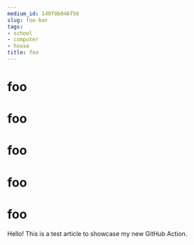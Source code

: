 ```yaml
---
medium_id: 140f0b046f56
slug: foo-bar
tags:
- school
- computer
- house
title: foo
---
```


# foo
# foo
# foo
# foo
# foo
Hello! This is a test article to showcase my new GitHub Action.
